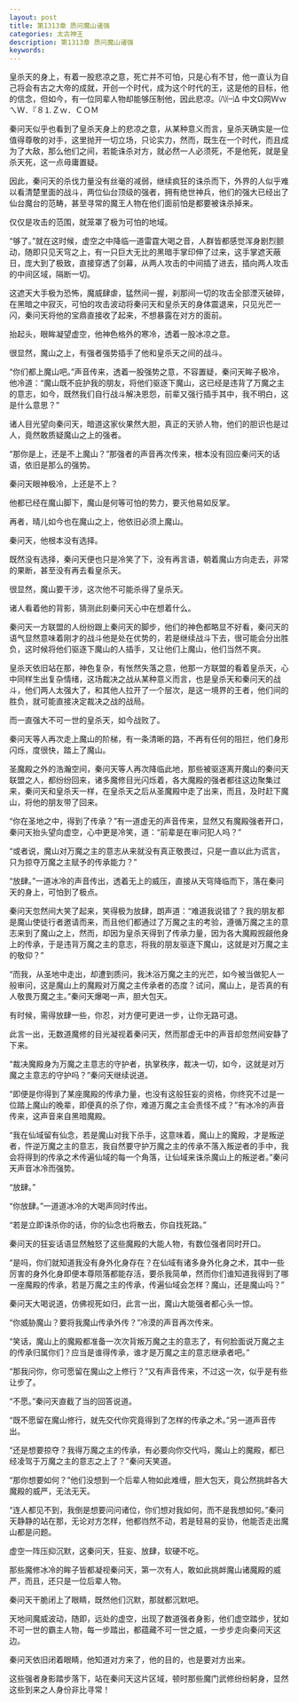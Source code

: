 ```yaml
---
layout: post
title: 第1313章 质问魔山诸强
categories: 太古神王
description: 第1313章 质问魔山诸强
keywords:
---
```


皇杀天的身上，有着一股悲凉之意，死亡并不可怕，只是心有不甘，他一直认为自己将会有古之大帝的成就，开创一个时代，成为这个时代的王，这是他的目标，他的信念，但如今，有一位同辈人物却能够压制他，因此悲凉。㈧㈠Δ 中文Ω网ＷｗㄟＷ．『８⒈Ｚｗ．ＣＯＭ

秦问天似乎也看到了皇杀天身上的悲凉之意，从某种意义而言，皇杀天确实是一位值得尊敬的对手，这里抛开一切立场，只论实力，然而，既生在一个时代，而且成为了大敌，那么他们之间，若能诛杀对方，就必然一人必须死，不是他死，就是皇杀天死，这一点毋庸置疑。

因此，秦问天的杀伐力量没有丝毫的减弱，继续疯狂的诛杀而下，外界的人似乎难以看清楚里面的战斗，两位仙台顶级的强者，拥有绝世神兵，他们的强大已经出了仙台魔台的范畴，甚至寻常的魔王人物在他们面前怕是都要被诛杀掉来。

仅仅是攻击的范围，就笼罩了极为可怕的地域。

“够了。”就在这时候，虚空之中降临一道雷霆大喝之音，人群皆都感觉浑身剧烈颤动，随即只见天穹之上，有一只巨大无比的黑暗手掌印伸了过来，这手掌遮天蔽日，庞大到了极致，直接穿透了剑幕，从两人攻击的中间插了进去，插向两人攻击的中间区域，隔断一切。

这遮天大手极为恐怖，魔威肆虐，猛然间一握，刹那间一切的攻击全部湮灭破碎，在黑暗之中寂灭，可怕的攻击波动将秦问天和皇杀天的身体震退来，只见光芒一闪，秦问天将他的宝鼎直接收了起来，不想暴露在对方的面前。

抬起头，眼眸凝望虚空，他神色格外的寒冷，透着一股冰凉之意。

很显然，魔山之上，有强者强势插手了他和皇杀天之间的战斗。

“你们都上魔山吧。”声音传来，透着一股强势之意，不容置疑，秦问天眸子极冷，他冷道：“魔山既不庇护我的朋友，将他们驱逐下魔山，这已经是违背了万魔之主的意志，如今，既然我们自行战斗解决恩怨，前辈又强行插手其中，我不明白，这是什么意思？”

诸人目光望向秦问天，暗道这家伙果然大胆，真正的天骄人物，他们的胆识也是过人，竟然敢质疑魔山之上的强者。

“那你是上，还是不上魔山？”那强者的声音再次传来，根本没有回应秦问天的话语，依旧是那么的强势。

秦问天眼神极冷，上还是不上？

他都已经在魔山脚下，魔山是何等可怕的势力，要灭他易如反掌。

再者，晴儿如今也在魔山之上，他依旧必须上魔山。

秦问天，他根本没有选择。

既然没有选择，秦问天便也只是冷笑了下，没有再言语，朝着魔山方向走去，非常的果断，甚至没有再去看皇杀天。

很显然，魔山要干涉，这次他不可能杀得了皇杀天。

诸人看着他的背影，猜测此刻秦问天心中在想着什么。

秦问天一方联盟的人纷纷跟上秦问天的脚步，他们的神色都略显不好看，秦问天的语气显然意味着刚才的战斗他是处在优势的，若是继续战斗下去，很可能会分出胜负，这时候将他们驱逐下魔山的人插手，又让他们上魔山，他们当然不爽。

皇杀天依旧站在那，神色复杂，有怅然失落之意，他那一方联盟的看着皇杀天，心中同样生出复杂情绪，这场裁决之战从某种意义而言，也是皇杀天和秦问天的战斗，他们两人太强大了，和其他人拉开了一个层次，是这一境界的王者，他们间的胜负，就可能直接决定裁决之战的战局。

而一直强大不可一世的皇杀天，如今战败了。

秦问天等人再次走上魔山的阶梯，有一条清晰的路，不再有任何的阻拦，他们身形闪烁，度很快，踏上了魔山。

圣魔殿之外的浩瀚空间，秦问天等人再次降临此地，那些被驱逐离开魔山的秦问天联盟之人，都纷纷回来，诸多魔修目光闪烁着，各大魔殿的强者都往这边聚集过来，秦问天和皇杀天一样，在皇杀天之后从圣魔殿中走了出来，而且，及时赶下魔山，将他的朋友带了回来。

“你在圣地之中，得到了传承？”有一道虚无的声音传来，显然又有魔殿强者开口，秦问天抬头望向虚空，心中更是冷笑，道：“前辈是在审问犯人吗？”

“或者说，魔山对万魔之主的意志从来就没有真正敬畏过，只是一直以此为谎言，只为掠夺万魔之主赋予的传承能力？”

“放肆。”一道冰冷的声音传出，透着无上的威压，直接从天穹降临而下，落在秦问天的身上，可怕到了极点。

秦问天忽然间大笑了起来，笑得极为放肆，朗声道：“难道我说错了？我的朋友都是魔山使徒行者邀请而来，而且他们都通过了万魔之主的考验，遵循万魔之主的意志来到了魔山之上，然而，却因为皇杀天得到了传承力量，因为各大魔殿觊觎他身上的传承，于是违背万魔之主的意志，将我的朋友驱逐下魔山，这就是对万魔之主的敬仰？”

“而我，从圣地中走出，却遭到质问，我沐浴万魔之主的光芒，如今被当做犯人一般审问，这是魔山上的魔殿对万魔之主传承者的态度？试问，魔山上，是否真的有人敬畏万魔之主。”秦问天爆喝一声，胆大包天。

有时候，需得放肆一些，你忍，对方便可更进一步，让你无路可退。

此言一出，无数道魔修的目光凝视着秦问天，然而那虚无中的声音却忽然间安静了下来。

“裁决魔殿身为万魔之主意志的守护者，执掌秩序，裁决一切，如今，这就是对万魔之主意志的守护吗？”秦问天继续说道。

“即便是你得到了某座魔殿的传承力量，也没有这般狂妄的资格，你终究不过是一位踏上魔山的晚辈，即便真的杀了你，难道万魔之主会责怪不成？”有冰冷的声音传来，这声音来自黑暗魔殿。

“我在仙域留有仙念，若是魔山对我下杀手，这意味着，魔山上的魔殿，才是叛逆者，忤逆万魔之主的意志，我自然要守护万魔之主的传承不落入叛逆者的手中，我会将得到的传承之术传遍仙域的每一个角落，让仙域来诛杀魔山上的叛逆者。”秦问天声音冰冷而强势。

“放肆。”

“你放肆。”一道道冰冷的大喝声同时传出。

“若是立即诛杀你的话，你的仙念也将散去，你自找死路。”

秦问天的狂妄话语显然触怒了这些魔殿的大能人物，有数位强者同时开口。

“是吗，你们就知道我没有身外化身存在？在仙域有诸多身外化身之术，其中一些厉害的身外化身即便本尊陨落都能存活，要杀我简单，然而你们谁知道我得到了哪一座魔殿的传承，若是万魔之主的传承，传遍仙域会怎样？魔山，还是魔山吗？”

秦问天大喝说道，仿佛视死如归，此言一出，魔山大能强者都心头一惊。

“你威胁魔山？要将我魔山传承外传？”冷漠的声音再次传来。

“笑话，魔山上的魔殿都准备一次次背叛万魔之主的意志了，有何脸面说万魔之主的传承归属你们？应当是谁得传承，谁才是万魔之主的意志继承者吧。”

“那我问你，你可愿留在魔山之上修行？”又有声音传来，不过这一次，似乎是有些让步了。

“不愿。”秦问天直截了当的回答说道。

“既不愿留在魔山修行，就先交代你究竟得到了怎样的传承之术。”另一道声音传出。

“还是想要掠夺？我得万魔之主的传承，有必要向你交代吗，魔山上的魔殿，都已经凌驾于万魔之主的意志之上了？”秦问天笑道。

“那你想要如何？”他们没想到一个后辈人物如此难缠，胆大包天，竟公然挑衅各大魔殿的威严，无法无天。

“连人都见不到，我倒是想要问问诸位，你们想对我如何，而不是我想如何。”秦问天静静的站在那，无论对方怎样，他都岿然不动，若是轻易的妥协，他能否走出魔山都是问题。

虚空一阵压抑沉默，这秦问天，狂妄、放肆，软硬不吃。

那些魔修冰冷的眸子皆都凝视秦问天，第一次有人，敢如此挑衅魔山诸魔殿的威严，而且，还只是一位后辈人物。

秦问天干脆闭上了眼睛，既然他们沉默，那就都沉默吧。

天地间魔威波动，随即，远处的虚空，出现了数道强者身影，他们虚空踏步，犹如不可一世的霸主人物，每一步踏出，都蕴藏不可一世之威，一步步走向秦问天这边。

秦问天依旧闭着眼睛，他知道对方来了，他的目的，也是要对方出来。

这些强者身影踏步落下，站在秦问天这片区域，顿时那些魔门武修纷纷躬身，显然这些到来之人身份非比寻常！

